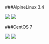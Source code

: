 ###AlpineLinux 3.4

[![](https://images.microbadger.com/badges/image/yuhisa/arks-squid:latest.svg)](https://microbadger.com/images/yuhisa/arks-squid:latest "Get your own image badge on microbadger.com")
[![](https://images.microbadger.com/badges/version/yuhisa/arks-squid:latest.svg)](https://microbadger.com/images/yuhisa/arks-squid:latest-alpine "Get your own version badge on microbadger.com")

###CentOS 7

[![](https://images.microbadger.com/badges/image/yuhisa/arks-squid:latest-centos.svg)](https://microbadger.com/images/yuhisa/arks-squid:latest-centos "Get your own image badge on microbadger.com")
[![](https://images.microbadger.com/badges/version/yuhisa/arks-squid:latest-centos.svg)](https://microbadger.com/images/yuhisa/arks-squid:latest-centos "Get your own version badge on microbadger.com")
